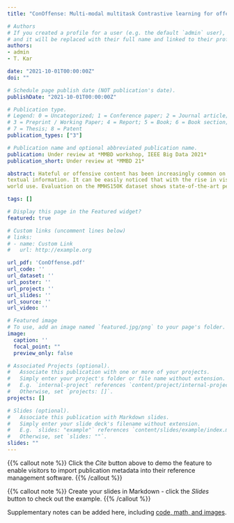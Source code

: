 ```yaml
---
title: "ConOffense: Multi-modal multitask Contrastive learning for offensive content identification"

# Authors
# If you created a profile for a user (e.g. the default `admin` user), write the username (folder name) here 
# and it will be replaced with their full name and linked to their profile.
authors:
- admin
- T. Kar

date: "2021-10-01T00:00:00Z"
doi: ""

# Schedule page publish date (NOT publication's date).
publishDate: "2021-10-01T00:00:00Z"

# Publication type.
# Legend: 0 = Uncategorized; 1 = Conference paper; 2 = Journal article;
# 3 = Preprint / Working Paper; 4 = Report; 5 = Book; 6 = Book section;
# 7 = Thesis; 8 = Patent
publication_types: ["3"]

# Publication name and optional abbreviated publication name.
publication: Under review at *MMBD workshop, IEEE Big Data 2021*
publication_short: Under review at *MMBD 21*

abstract: Hateful or offensive content has been increasingly common on social media platforms in recent years, and the problem is now widespread. There is a pressing need for effective automatic solutions for detecting such content, especially due to the gigantic size of social media data. Although significant progress has been made in the automated identification of offensive content, most of the focus has been on only using
textual information. It can be easily noticed that with the rise in visual information shared on these platforms, it is quite common to have hateful content on images rather than in the associated text. Due to this, present day unimodal text-based methods won't be able to cope up with the multimodal hateful content. In this paper, we propose a novel multimodal neural network powered by contrastive learning for identifying offensive posts on social media utilizing both visual and textual information. We design the text and visual encoders with a lightweight architecture to make the solution efficient for real
world use. Evaluation on the MMHS150K dataset shows state-of-the-art performance of 82.6 percent test accuracy, making an improvement of approximately +14.1 percent accuracy over the previous best performing benchmark model on the dataset.

tags: []

# Display this page in the Featured widget?
featured: true

# Custom links (uncomment lines below)
# links:
# - name: Custom Link
#   url: http://example.org

url_pdf: 'ConOffense.pdf'
url_code: ''
url_dataset: ''
url_poster: ''
url_project: ''
url_slides: ''
url_source: ''
url_video: ''

# Featured image
# To use, add an image named `featured.jpg/png` to your page's folder. 
image:
  caption: ''
  focal_point: ""
  preview_only: false

# Associated Projects (optional).
#   Associate this publication with one or more of your projects.
#   Simply enter your project's folder or file name without extension.
#   E.g. `internal-project` references `content/project/internal-project/index.md`.
#   Otherwise, set `projects: []`.
projects: []

# Slides (optional).
#   Associate this publication with Markdown slides.
#   Simply enter your slide deck's filename without extension.
#   E.g. `slides: "example"` references `content/slides/example/index.md`.
#   Otherwise, set `slides: ""`.
slides: ""
---
```


{{% callout note %}}
Click the *Cite* button above to demo the feature to enable visitors to import publication metadata into their reference management software.
{{% /callout %}}

{{% callout note %}}
Create your slides in Markdown - click the *Slides* button to check out the example.
{{% /callout %}}

Supplementary notes can be added here, including [code, math, and images](https://wowchemy.com/docs/writing-markdown-latex/).
